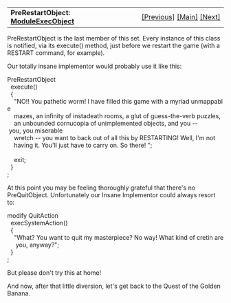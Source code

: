 <table width="100%" data-border="0" data-cellspacing="0"
data-cellpadding="3" data-bgcolor="#C0C0C0">
<colgroup>
<col style="width: 50%" />
<col style="width: 50%" />
</colgroup>
<tbody>
<tr>
<td style="text-align: left;"><strong>PreRestartObject: <a
href="moduleexecobject.htm">ModuleExecObject</a><br />
</strong></td>
<td style="text-align: right;"><a
href="postundoobject.htm">[Previous]</a> <a
href="generalintroduction.htm">[Main]</a> <a
href="travelpushable.htm">[Next]</a></td>
</tr>
</tbody>
</table>

  
PreRestartObject is the last member of this set. Every instance of this
class is notified, via its execute() method, just before we restart the
game (with a RESTART command, for example).  
  
Our totally insane implementor would probably use it like this:  
  
PreRestartObject  
  execute()  
  {  
    "NO!! You pathetic worm! I have filled this game with a myriad unmappable   
    mazes, an infinity of instadeath rooms, a glut of guess-the-verb puzzles,  
    an unbounded cornucopia of unimplemented objects, and you -- you, you miserable  
    wretch -- you want to back out of all this by RESTARTING! Well, I'm not   
    having it. You'll just have to carry on. So there! ";  
      
    exit;  
  }  
;  
  
At this point you may be feeling thoroughly grateful that there's no
PreQuitObject. Unfortunately our Insane Implementor could always resort
to:  
  
modify QuitAction  
  execSystemAction()  
  {   
    "What? You want to quit my masterpiece? No way! What kind of cretin are  
     you, anyway?";  
  }  
;  
  
But please don't try this at home!  
  
And now, after that little diversion, let's get back to the Quest of the
Golden Banana.  
  
